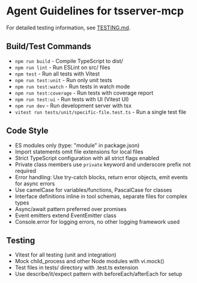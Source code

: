 # Agent Guidelines for tsserver-mcp

For detailed testing information, see [TESTING.md](./TESTING.md).

## Build/Test Commands
- `npm run build` - Compile TypeScript to dist/
- `npm run lint` - Run ESLint on src/ files
- `npm test` - Run all tests with Vitest
- `npm run test:unit` - Run only unit tests
- `npm run test:watch` - Run tests in watch mode
- `npm run test:coverage` - Run tests with coverage report
- `npm run test:ui` - Run tests with UI (Vitest UI)
- `npm run dev` - Run development server with tsx
- `vitest run tests/unit/specific-file.test.ts` - Run a single test file

## Code Style
- ES modules only (type: "module" in package.json)
- Import statements omit file extensions for local files
- Strict TypeScript configuration with all strict flags enabled
- Private class members use `private` keyword and underscore prefix not required
- Error handling: Use try-catch blocks, return error objects, emit events for async errors
- Use camelCase for variables/functions, PascalCase for classes
- Interface definitions inline in tool schemas, separate files for complex types
- Async/await pattern preferred over promises
- Event emitters extend EventEmitter class
- Console.error for logging errors, no other logging framework used

## Testing
- Vitest for all testing (unit and integration)
- Mock child_process and other Node modules with vi.mock()
- Test files in tests/ directory with .test.ts extension
- Use describe/it/expect pattern with beforeEach/afterEach for setup